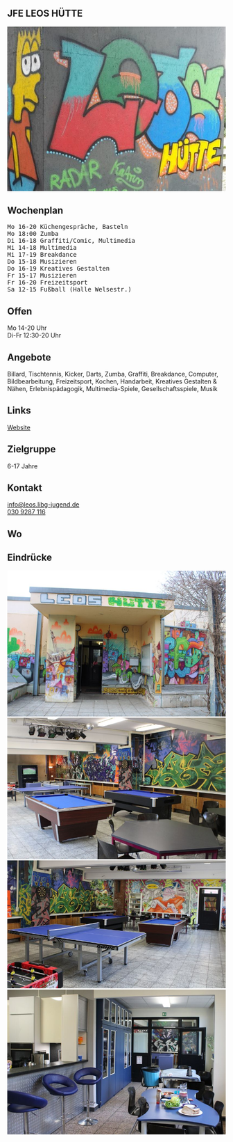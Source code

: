 ## JFE LEOS HÜTTE
<img id="topmedia" src="images/Leos_Huette/1.jpg" />

## Wochenplan
<pre id="weeklyschedule">
Mo 16-20 Küchengespräche, Basteln
Mo 18:00 Zumba
Di 16-18 Graffiti/Comic, Multimedia
Mi 14-18 Multimedia
Mi 17-19 Breakdance
Do 15-18 Musizieren 
Do 16-19 Kreatives Gestalten
Fr 15-17 Musizieren
Fr 16-20 Freizeitsport 
Sa 12-15 Fußball (Halle Welsestr.)
</pre>

## Offen
Mo 14-20 Uhr<br>
Di-Fr 12:30-20 Uhr

## Angebote
<p id="activities">
Billard, Tischtennis, Kicker, Darts, Zumba, Graffiti, Breakdance, Computer, Bildbearbeitung, Freizeitsport, Kochen, Handarbeit, Kreatives Gestalten & Nähen, Erlebnispädagogik, Multimedia-Spiele, Gesellschaftsspiele, Musik                     
</p>

## Links
<a target="_blank" href="http://leos-huette.de/">Website</a>

## Zielgruppe
6-17 Jahre

## Kontakt
[info@leos.libg-jugend.de](mailto:info@leos.libg-jugend.de)<br>
<a href="tel:+49309287116">030 9287 116</a>
 

## Wo
<div id="gmap"></div>
<script>window.onload = showMap('Grevesmühlener Str. 43, 13059 Berlin', 0, 'gmap_mini')</script>

## Eindrücke
<div class="mediacontainer">
 <img src="images/Leos_Huette/2.JPG" />
 <img src="images/Leos_Huette/3.JPG" />
 <img src="images/Leos_Huette/5.JPG" />
 <img src="images/Leos_Huette/6.JPG" />
</div>
